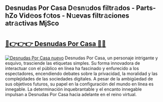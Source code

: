 ## Desnudas Por Casa D𝚎sn𝚞dos filtr𝚊dos - Parts-hZo Vid𝚎os f𝚘tos - N𝚞evas filtr𝚊ciones atr𝚊ctivas MjSco

# <h2><a href="http://mbb3iy.tromn.icu/?c=Desnudas+Por+Casa">🔗👉👉👉 Desnudas Por Casa 🔗🔗</a></h2>

[![Desnudas Por Casa nuevo](https://i.imgur.com/pEAQMta.gif)](http://mbb3iy.tromn.icu/?c=Desnudas+Por+Casa)
Desnudas Por Casa, un personaje intrigante y esquivo, trasciende las etiquetas simples. Su forma innovadora de interactuar con el público en línea ha fascinado y enfurecido a los espectadores, encendiendo debates sobre la privacidad, la moralidad y las complejidades de las sociedades digitales. A pesar de la ambigüedad de sus objetivos futuros, su papel en la configuración del mundo en línea es innegable. La determinación inquebrantable y el encanto innegable impulsan a Desnudas Por Casa hacia adelante en el reino virtual.
